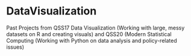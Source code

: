 # DataVisualization

Past Projects from QSS17 Data Visualization (Working with large, messy datasets on R and creating visuals) and QSS20 (Modern Statistical Computing (Working with Python on data analysis and policy-related issues) 

